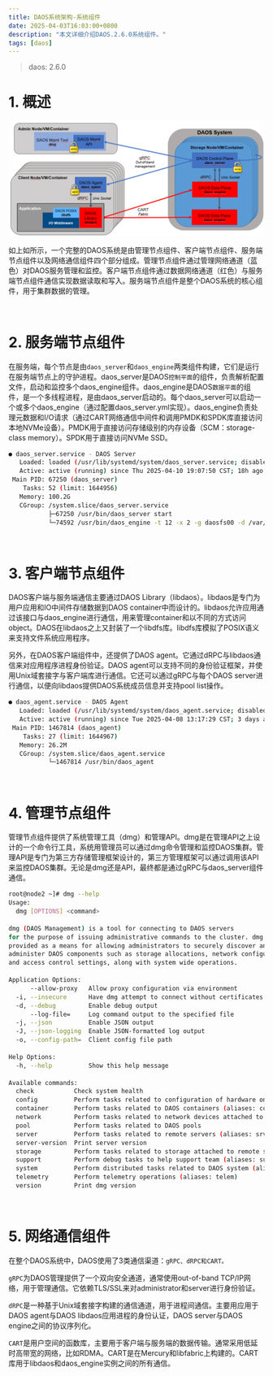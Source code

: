 ```yaml
---
title: DAOS系统架构-系统组件
date: 2025-04-03T16:03:00+0800
description: "本文详细介绍DAOS.2.6.0系统组件。"
tags: [daos]
---
```


> daos:           2.6.0

# 1. 概述
![system_architecture](https://raw.githubusercontent.com/henglgh/articles/main/static/images/system_architecture.png)

如上如所示，一个完整的DAOS系统是由管理节点组件、客户端节点组件、服务端节点组件以及网络通信组件四个部分组成。管理节点组件通过管理网络通道（蓝色）对DAOS服务管理和监控。客户端节点组件通过数据网络通道（红色）与服务端节点组件通信实现数据读取和写入。服务端节点组件是整个DAOS系统的核心组件，用于集群数据的管理。

&nbsp;
&nbsp;
# 2. 服务端节点组件
在服务端，每个节点是由`daos_server`和`daos_engine`两类组件构建，它们是运行在服务端节点上的守护进程。daos_server是DAOS`控制平面`的组件，负责解析配置文件，启动和监控多个daos_engine组件。daos_engine是DAOS`数据平面`的组件，是一个多线程进程，是由daos_server启动的。每个daos_server可以启动一个或多个daos_engine（通过配置daos_server.yml实现）。daos_engine负责处理元数据和I/O请求（通过CART网络通信中间件和调用PMDK和SPDK库直接访问本地NVMe设备）。PMDK用于直接访问存储级别的内存设备（SCM：storage-class memory）。SPDK用于直接访问NVMe SSD。

```bash
● daos_server.service - DAOS Server
   Loaded: loaded (/usr/lib/systemd/system/daos_server.service; disabled; vendor preset: disabled)
   Active: active (running) since Thu 2025-04-10 19:07:50 CST; 18h ago
 Main PID: 67250 (daos_server)
    Tasks: 52 (limit: 1644956)
   Memory: 100.2G
   CGroup: /system.slice/daos_server.service
           ├─67250 /usr/bin/daos_server start
           └─74592 /usr/bin/daos_engine -t 12 -x 2 -g daosfs00 -d /var/lib/daos/daos_server -T 4 -n /var/lib/daos/daos_control/engine0/daos_nvme.conf -I 0 -r 13312 -H 2 -s /var/lib/daos/daos_scm/0
```

&nbsp;
&nbsp;
# 3. 客户端节点组件
DAOS客户端与服务端通信主要通过DAOS Library（libdaos）。libdaos是专门为用户应用和IO中间件存储数据到DAOS container中而设计的。libdaos允许应用通过该接口与daos_engine进行通信，用来管理container和以不同的方式访问object。DAOS在libdaos之上又封装了一个libdfs库。libdfs库模拟了POSIX语义来支持文件系统应用程序。

另外，在DAOS客户端组件中，还提供了DAOS agent。它通过dRPC与libdaos通信来对应用程序进程身份验证。DAOS agent可以支持不同的身份验证框架，并使用Unix域套接字与客户端库进行通信。它还可以通过gRPC与每个DAOS server进行通信，以便向libdaos提供DAOS系统成员信息并支持pool list操作。

```bash
● daos_agent.service - DAOS Agent
   Loaded: loaded (/usr/lib/systemd/system/daos_agent.service; disabled; vendor preset: disabled)
   Active: active (running) since Tue 2025-04-08 13:17:29 CST; 3 days ago
 Main PID: 1467814 (daos_agent)
    Tasks: 27 (limit: 1644967)
   Memory: 26.2M
   CGroup: /system.slice/daos_agent.service
           └─1467814 /usr/bin/daos_agent
```

&nbsp;
&nbsp;
# 4. 管理节点组件
管理节点组件提供了系统管理工具（dmg）和管理API。dmg是在管理API之上设计的一个命令行工具，系统用管理员可以通过dmg命令管理和监控DAOS集群。管理API是专门为第三方存储管理框架设计的，第三方管理框架可以通过调用该API来监控DAOS集群。无论是dmg还是API，最终都是通过gRPC与daos_server组件通信。
```bash
root@node2 ~]# dmg --help
Usage:
  dmg [OPTIONS] <command>

dmg (DAOS Management) is a tool for connecting to DAOS servers
for the purpose of issuing administrative commands to the cluster. dmg is
provided as a means for allowing administrators to securely discover and
administer DAOS components such as storage allocations, network configuration,
and access control settings, along with system wide operations.

Application Options:
      --allow-proxy   Allow proxy configuration via environment
  -i, --insecure      Have dmg attempt to connect without certificates
  -d, --debug         Enable debug output
      --log-file=     Log command output to the specified file
  -j, --json          Enable JSON output
  -J, --json-logging  Enable JSON-formatted log output
  -o, --config-path=  Client config file path

Help Options:
  -h, --help          Show this help message

Available commands:
  check           Check system health
  config          Perform tasks related to configuration of hardware on remote servers (aliases: cfg)
  container       Perform tasks related to DAOS containers (aliases: cont)
  network         Perform tasks related to network devices attached to remote servers (aliases: net)
  pool            Perform tasks related to DAOS pools
  server          Perform tasks related to remote servers (aliases: srv)
  server-version  Print server version
  storage         Perform tasks related to storage attached to remote servers (aliases: sto)
  support         Perform debug tasks to help support team (aliases: supp)
  system          Perform distributed tasks related to DAOS system (aliases: sys)
  telemetry       Perform telemetry operations (aliases: telem)
  version         Print dmg version
```

&nbsp;
&nbsp;
# 5. 网络通信组件
在整个DAOS系统中，DAOS使用了3类通信渠道：`gRPC、dRPC和CART。`

`gRPC`为DAOS管理提供了一个双向安全通道，通常使用out-of-band TCP/IP网络，用于管理通信。它依赖TLS/SSL来对administrator和server进行身份验证。

`dRPC`是一种基于Unix域套接字构建的通信通道，用于进程间通信。主要用应用于DAOS agent与DAOS libdaos应用进程的身份认证，DAOS server与DAOS engine之间的协议序列化。

`CART`是用户空间的函数库，主要用于客户端与服务端的数据传输。通常采用低延时高带宽的网络，比如RDMA。CART是在Mercury和libfabric上构建的。CART库用于libdaos和daos_engine实例之间的所有通信。